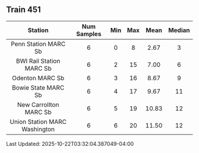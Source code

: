 ## Train 451

| Station | Num Samples | Min | Max | Mean | Median |
| :-----: | :---------: | :-: | :-: | :--: | :----: |
| Penn Station MARC Sb | 6 | 0 | 8 | 2.67 | 3 |
| BWI Rail Station MARC Sb | 6 | 2 | 15 | 7.00 | 6 |
| Odenton MARC Sb | 6 | 3 | 16 | 8.67 | 9 |
| Bowie State MARC Sb | 6 | 4 | 17 | 9.67 | 11 |
| New Carrollton MARC Sb | 6 | 5 | 19 | 10.83 | 12 |
| Union Station MARC Washington | 6 | 6 | 20 | 11.50 | 12 |


Last Updated: 2025-10-22T03:32:04.387049-04:00